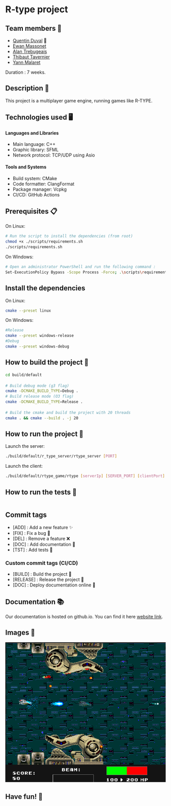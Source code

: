 # R-type project

## Team members 🤝

- [Quentin Duval](quentin1.duval@epitech.eu) 👑
- [Ewan Massonet](ewan.massonet@epitech.eu)
- [Alan Trebugeais](alan.trebugeais@epitech.eu)
- [Thibaut Tavernier](thibaut1.tavernier@epitech.eu)
- [Yann Malaret](yann.malaret@epitech.eu)

Duration : 7 weeks.

## Description 📝

This project is a multiplayer game engine, running games like R-TYPE.

## Technologies used 🖥

#### Languages and Libraries
- Main language: C++
- Graphic library: SFML
- Network protocol: TCP/UDP using Asio

#### Tools and Systems
- Build system: CMake
- Code formatter: ClangFormat
- Package manager: Vcpkg
- CI/CD: GitHub Actions


## Prerequisites 📋

On Linux:
```bash
# Run the script to install the dependencies (from root)
chmod +x ./scripts/requirements.sh
./scripts/requirements.sh
```

On Windows:
```bash
# Open an administrator PowerShell and run the following command :
Set-ExecutionPolicy Bypass -Scope Process -Force; .\scripts\requirements.ps1
```

## Install the dependencies

On Linux:
```bash
cmake --preset linux
```

On Windows:
```bash
#Release
cmake --preset windows-release
#Debug
cmake --preset windows-debug
```

## How to build the project 🔨
 
```bash
cd build/default

# Build debug mode (g3 flag)
cmake -DCMAKE_BUILD_TYPE=Debug .
# Build release mode (O3 flag)
cmake -DCMAKE_BUILD_TYPE=Release .

# Build the cmake and build the project with 20 threads
cmake . && cmake --build . -j 20

```

## How to run the project 🚀

Launch the server:
```bash
./build/default/r_type_server/rtype_server [PORT]
```

Launch the client:
```bash
./build/default/rtype_game/rtype [serverIp] [SERVER_PORT] [clientPort]
```

## How to run the tests 🧪

```bash
```

## Commit tags

- [ADD] : Add a new feature :sparkles:
- [FIX] : Fix a bug :bug:
- [DEL] : Remove a feature :x:
- [DOC] : Add documentation :book:
- [TST] : Add tests :microscope:

### Custom commit tags (CI/CD)

- [BUILD] : Build the project 🔨
- [RELEASE] : Release the project 🚀
- [DOC] : Deploy documentation online 📘

## Documentation 📚

Our documentation is hosted on github.io. You can find it here [website link](https://cinemaskrillex.github.io/R-Teh/).

## Images 📸

![Rtype-game](<documentation/images/rtype_readme_images.png>)

## Have fun! 🎉
